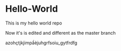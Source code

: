 # Hello-World
This is my hello world repo

Now it's is edited and different as the master branch

azohçtjkjimpầèjuhgrfsoiu_gytfrdfg
